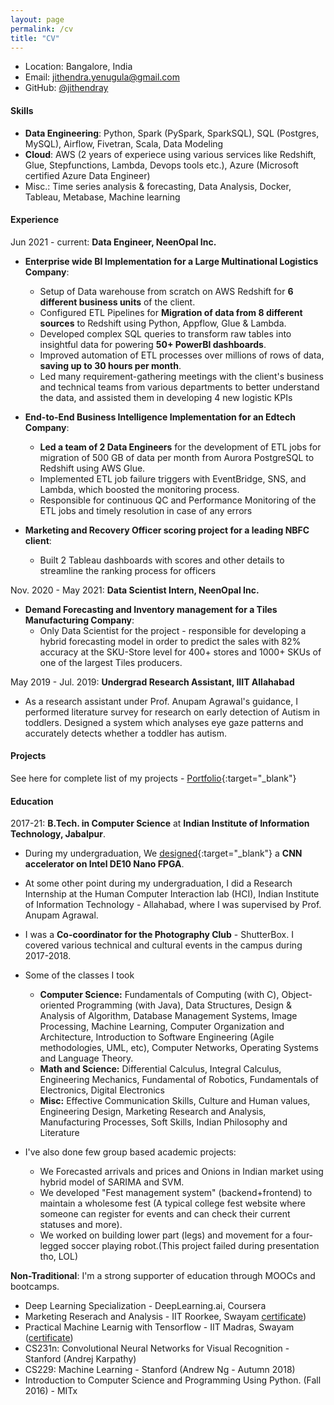```yaml
---
layout: page
permalink: /cv
title: "CV"
---
```


- Location: Bangalore, India
- Email: [jithendra.yenugula@gmail.com](mailto:jithendra.yenugula@gmail.com)
- GitHub: [@jithendray](https://github.com/jithendray)

#### **Skills**

- **Data Engineering**: Python, Spark (PySpark, SparkSQL), SQL (Postgres, MySQL), Airflow, Fivetran, Scala, Data Modeling
- **Cloud**: AWS (2 years of experiece using various services like Redshift, Glue, Stepfunctions, Lambda, Devops tools etc.), Azure (Microsoft certified Azure Data Engineer)
- Misc.: Time series analysis & forecasting, Data Analysis, Docker, Tableau, Metabase, Machine learning

#### **Experience**

Jun 2021 - current: **Data Engineer, NeenOpal Inc.**

- **Enterprise wide BI Implementation for a Large Multinational Logistics Company**: 
	- Setup of Data warehouse from scratch on AWS Redshift for **6 different business units** of the client. 
	- Configured ETL Pipelines for **Migration of data from 8 different sources** to Redshift using Python, Appflow, Glue & Lambda. 
	- Developed complex SQL queries to transform raw tables into insightful data for powering **50+ PowerBI dashboards**. 
	- Improved automation of ETL processes over millions of rows of data, **saving up to 30 hours per month**. 
	- Led many requirement-gathering meetings with the client's business and technical teams from various departments to better understand the data, and assisted them in developing 4 new logistic KPIs


- **End-to-End Business Intelligence Implementation for an Edtech Company**: 
	- **Led a team of 2 Data Engineers** for the development of ETL jobs for migration of 500 GB of data per month from Aurora PostgreSQL to Redshift using AWS Glue. 
	- Implemented ETL job failure triggers with EventBridge, SNS, and Lambda, which boosted the monitoring process.  
	- Responsible for continuous QC and Performance Monitoring of the ETL jobs and timely resolution in case of any errors

- **Marketing and Recovery Officer scoring project for a leading NBFC client**: 
	- Built 2 Tableau dashboards with scores and other details to streamline the ranking process for officers


Nov. 2020 - May 2021: **Data Scientist Intern, NeenOpal Inc.**

- **Demand Forecasting and Inventory management for a Tiles Manufacturing Company**: 
	- Only Data Scientist for the project - responsible for developing a hybrid forecasting model in order to predict the sales with 82% accuracy  at the SKU-Store level for 400+ stores and 1000+ SKUs of one of the largest Tiles producers.




May 2019 - Jul. 2019: **Undergrad Research Assistant, IIIT Allahabad**

- As a research assistant under Prof. Anupam Agrawal's guidance, I performed literature survey for research on early detection of Autism in toddlers. Designed a system which analyses eye gaze patterns and accurately detects whether a toddler has autism.



#### **Projects**
See here for complete list of my projects - [Portfolio](https://github.com/jithendray/portfolio){:target="_blank"}


#### **Education**

2017-21: **B.Tech. in Computer Science** at **Indian Institute of Information Technology, Jabalpur**.

* During my undergraduation, We [designed](https://github.com/tirumalnaidu/opencl-hls-cnn-accelerator){:target="_blank"} a **CNN accelerator on Intel DE10 Nano FPGA**.
* At some other point during my undergraduation, I did a Research Internship at the Human Computer Interaction lab (HCI), Indian Institute of Information Technology - Allahabad, where I was supervised by Prof. Anupam Agrawal.
* I was a **Co-coordinator for the Photography Club** - ShutterBox. I covered various technical and cultural events in the campus during 2017-2018.
* Some of the classes I took
	* **Computer Science:** Fundamentals of Computing (with C), Object-oriented Programming (with Java), Data Structures, Design & Analysis of Algorithm, Database Management Systems, Image Processing, Machine Learning, Computer Organization and Architecture, Introduction to Software Engineering (Agile methodologies, UML, etc), Computer Networks, Operating Systems and Language Theory.
	* **Math and Science:** Differential Calculus, Integral Calculus, Engineering Mechanics, Fundamental of Robotics, Fundamentals of Electronics, Digital Electronics
	* **Misc:** Effective Communication Skills, Culture and Human values, Engineering Design, Marketing Research and Analysis, Manufacturing Processes, Soft Skills, Indian Philosophy and Literature

* I've also done few group based academic projects:
	* We Forecasted arrivals and prices and Onions in Indian market using hybrid model of SARIMA and SVM.
	* We developed "Fest management system" (backend+frontend) to maintain a wholesome fest (A typical college fest website where someone can register for events and can check their current statuses and more).
	* We worked on building lower part (legs) and movement for a four-legged soccer playing robot.(This project failed during presentation tho, LOL)


**Non-Traditional**: 
I'm a strong supporter of education through MOOCs and bootcamps.

* Deep Learning Specialization - DeepLearning.ai, Coursera
* Marketing Reserach and Analysis - IIT Roorkee, Swayam [certificate](https://drive.google.com/file/d/1fs9FRNUo6FU38GZ7omSjEvK-c_WkGQMs/view))
* Practical Machine Learnig with Tensorflow - IIT Madras, Swayam ([certificate](https://drive.google.com/file/d/1xRh1FQtjkVmhthW2E6tGnRgPb3tdj0-R/view))
* CS231n: Convolutional Neural Networks for Visual Recognition - Stanford (Andrej Karpathy)
* CS229: Machine Learning - Stanford (Andrew Ng - Autumn 2018)
* Introduction to Computer Science and Programming Using Python. (Fall 2016) - MITx